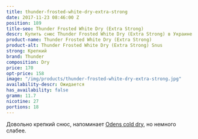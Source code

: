 ```yaml
---
title: thunder-frosted-white-dry-extra-strong
date: 2017-11-23 08:46:00 Z
position: 189
title-seo: Thunder Frosted White Dry (Extra Strong)
descr: Купить снюс Thunder Frosted White Dry (Extra Strong) в Украине
product-name: Thunder Frosted White Dry (Extra Strong)
product-alt: Thunder Frosted White Dry (Extra Strong) Snus
strong: Крепкий
brand: Thunder
composition: Dry
price: 170
opt-price: 158
image: "/img/products/thunder-frosted-white-dry-extra-strong.jpg"
availability-descr: Ожидается
has_availability: false
gramm: 11.7
nicotine: 27
portions: 18
---
```


Довольно крепкий снюс, напоминает [Odens cold dry](/odens-cold-dry), но немного слабее.
